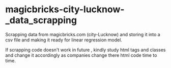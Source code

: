 # magicbricks-city-lucknow-_data_scrapping
Scrapping data from magicbricks.com (city-Lucknow) and storing it into a csv file and making it ready for linear regression model.

If scrapping code doesn't work in future , kindly study html tags and classes and change it accordingly as companies change there html code time to time.
